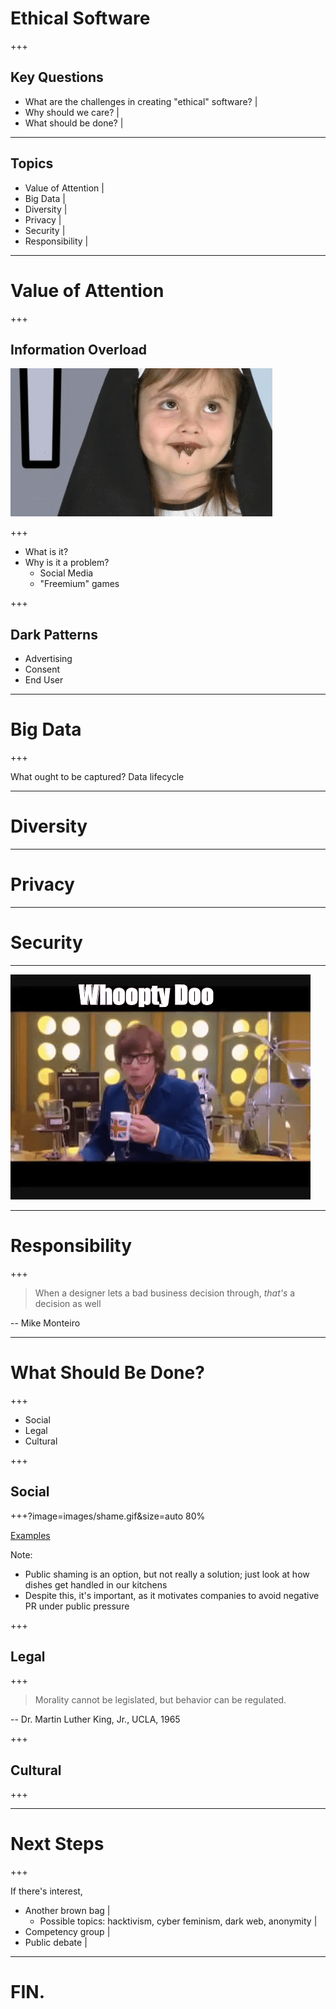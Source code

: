 # Ethical Software

+++

## Key Questions

* What are the challenges in creating "ethical" software? |
* Why should we care? |
* What should be done? |

---

## Topics 

* Value of Attention |
* Big Data |
* Diversity |
* Privacy |
* Security |
* Responsibility |
---

# Value of Attention

+++

## Information Overload

<img src="images/overload.gif" class="fragment" />

+++

* What is it?
* Why is it a problem?
  * Social Media 
  * "Freemium" games

+++

## Dark Patterns

* Advertising
* Consent
* End User

---

# Big Data

+++

What ought to be captured?
Data lifecycle

---

# Diversity

---

# Privacy

---

# Security

---

<img src="images/whoopty-doo.gif" />
 
---

# Responsibility

+++

> When a designer lets a bad business decision through, *that's* a decision as well

-- Mike Monteiro 

---

# What Should Be Done?

+++

* Social
* Legal
* Cultural

+++

## Social 

+++?image=images/shame.gif&size=auto 80%

<a href="https://darkpatterns.org/hall-of-shame" target="_blank" class="fragment">Examples</a>

Note:
* Public shaming is an option, but not really a solution; just look at how dishes get handled in our kitchens
* Despite this, it's important, as it motivates companies to avoid negative PR under public pressure

+++

## Legal
+++

> Morality cannot be legislated, but behavior can be regulated.

-- Dr. Martin Luther King, Jr., UCLA, 1965

+++

## Cultural

+++


---

# Next Steps

+++

If there's interest,

* Another brown bag | 
  * Possible topics: hacktivism, cyber feminism, dark web, anonymity |
* Competency group |
* Public debate |

---

# FIN.
